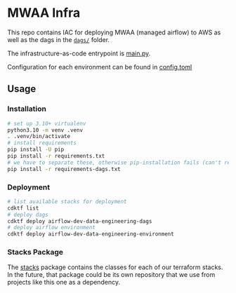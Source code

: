 # MWAA Infra

This repo contains IAC for deploying MWAA (managed airflow) to AWS as well as the dags in the [`dags/`](dags) folder.

The infrastructure-as-code entrypoint is [main.py](main.py).

Configuration for each environment can be found in [config.toml](config.toml)

## Usage

### Installation

```bash
# set up 3.10+ virtualenv
python3.10 -m venv .venv
. .venv/bin/activate
# install requirements
pip install -U pip
pip install -r requirements.txt
# we have to separate these, otherwise pip-installation fails (can't resolve)
pip install -r requirements-dags.txt
```

### Deployment

```bash
# list available stacks for deployment
cdktf list
# deploy dags
cdktf deploy airflow-dev-data-engineering-dags
# deploy airflow environment
cdktf deploy airflow-dev-data-engineering-environment
```

### Stacks Package
The [stacks](stacks/) package contains the classes for each of our terraform stacks.
In the future, that package could be its own repository that we use from projects like this one as a dependency.

